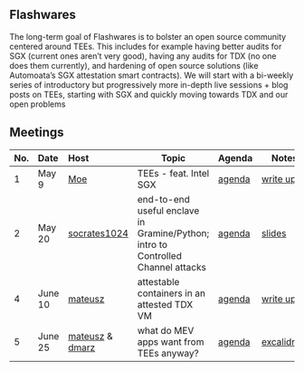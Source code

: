 ##  Flashwares
The long-term goal of Flashwares is to bolster an open source community centered around TEEs. This includes for example having better audits for SGX (current ones aren’t very good), having any audits for TDX (no one does them currently), and hardening of open source solutions (like Automoata’s SGX attestation smart contracts). We will start with a bi-weekly series of introductory but progressively more in-depth live sessions + blog posts on TEEs, starting with SGX and quickly moving towards TDX and our open problems

## Meetings

| No. |Date | Host | Topic | Agenda | Notes | Recording |
|:---|:---|:---|---|---|---|:---|
1 | May 9 | [Moe](https://collective.flashbots.net/u/Moe) | TEEs - feat. Intel SGX | [agenda](https://collective.flashbots.net/t/flashwares-i-tees-feat-intel-sgx/3405) | [write up](https://collective.flashbots.net/t/flashwares-i-tees-feat-intel-sgx/3405) | [video](https://www.youtube.com/watch?v=TVmeuJ_HgYg) |
2 | May 20 | [socrates1024](https://collective.flashbots.net/u/socrates1024) | end-to-end useful enclave in Gramine/Python; intro to Controlled Channel attacks | [agenda](https://collective.flashbots.net/t/flashwares-ii-end-to-end-useful-enclave-in-gramine-python-intro-to-controlled-channel-attacks/3432) | [slides](https://docs.google.com/presentation/d/14kYPs_NMNZgc_90xF5HeYrFjgh0GdMZid4ANoHAm0_U/edit?usp=sharing) | [video](https://collective.flashbots.net/t/flashwares-ii-end-to-end-useful-enclave-in-gramine-python-intro-to-controlled-channel-attacks/3432) |
4 | June 10 | [mateusz](https://collective.flashbots.net/u/mateusz) | attestable containers in an attested TDX VM | [agenda](https://collective.flashbots.net/t/flashwares-iv-teeception/3525) | [write up](https://collective.flashbots.net/t/flashwares-iv-teeception/3525) | [video](https://www.youtube.com/watch?v=6jY0DoK9a7E) |
5 | June 25 | [mateusz](https://collective.flashbots.net/u/mateusz) & [dmarz](https://x.com/DistributedMarz) | what do MEV apps want from TEEs anyway? | [agenda](https://collective.flashbots.net/t/flashwares-v-what-do-mev-apps-want-from-tees-anyway/3570) | [excalidraw](https://link.excalidraw.com/l/7Qr2ek3pfMQ/3Rz67R9W58x) | [video](https://www.youtube.com/live/djZf2RIWtes?feature=shared) |
